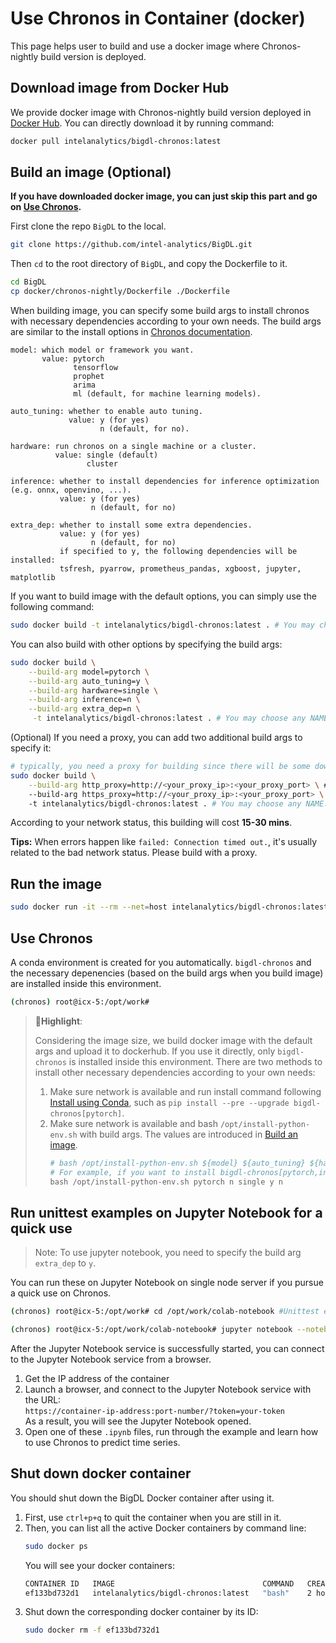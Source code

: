 # Use Chronos in Container (docker)
This page helps user to build and use a docker image where Chronos-nightly build version is deployed.

## Download image from Docker Hub
We provide docker image with Chronos-nightly build version deployed in [Docker Hub](https://hub.docker.com/r/intelanalytics/bigdl-chronos/tags). You can directly download it by running command:
```bash
docker pull intelanalytics/bigdl-chronos:latest
```

## Build an image (Optional)
**If you have downloaded docker image, you can just skip this part and go on [Use Chronos](#use-chronos).**

First clone the repo `BigDL` to the local.
```bash
git clone https://github.com/intel-analytics/BigDL.git
```
Then `cd` to the root directory of `BigDL`, and copy the Dockerfile to it. 
```bash
cd BigDL
cp docker/chronos-nightly/Dockerfile ./Dockerfile
```
When building image, you can specify some build args to install chronos with necessary dependencies according to your own needs.
The build args are similar to the install options in [Chronos documentation](https://bigdl.readthedocs.io/en/latest/doc/Chronos/Overview/install.html).

```
model: which model or framework you want. 
       value: pytorch
              tensorflow
              prophet
              arima
              ml (default, for machine learning models).

auto_tuning: whether to enable auto tuning.
             value: y (for yes)
                    n (default, for no).

hardware: run chronos on a single machine or a cluster.
          value: single (default)
                 cluster

inference: whether to install dependencies for inference optimization (e.g. onnx, openvino, ...).
           value: y (for yes)
                  n (default, for no)

extra_dep: whether to install some extra dependencies.
           value: y (for yes)
                  n (default, for no)
           if specified to y, the following dependencies will be installed:
           tsfresh, pyarrow, prometheus_pandas, xgboost, jupyter, matplotlib
```

If you want to build image with the default options, you can simply use the following command:
```bash
sudo docker build -t intelanalytics/bigdl-chronos:latest . # You may choose any NAME:TAG you want.
```

You can also build with other options by specifying the build args:
```bash
sudo docker build \
    --build-arg model=pytorch \
    --build-arg auto_tuning=y \
    --build-arg hardware=single \
    --build-arg inference=n \
    --build-arg extra_dep=n \
     -t intelanalytics/bigdl-chronos:latest . # You may choose any NAME:TAG you want.
```

(Optional) If you need a proxy, you can add two additional build args to specify it:
```bash
# typically, you need a proxy for building since there will be some downloading.
sudo docker build \
    --build-arg http_proxy=http://<your_proxy_ip>:<your_proxy_port> \ #optional
    --build-arg https_proxy=http://<your_proxy_ip>:<your_proxy_port> \ #optional
    -t intelanalytics/bigdl-chronos:latest . # You may choose any NAME:TAG you want.
```
According to your network status, this building will cost **15-30 mins**. 

**Tips:** When errors happen like `failed: Connection timed out.`, it's usually related to the bad network status. Please build with a proxy.

## Run the image
```bash
sudo docker run -it --rm --net=host intelanalytics/bigdl-chronos:latest bash
```

## Use Chronos
A conda environment is created for you automatically. `bigdl-chronos` and the necessary depenencies (based on the build args when you build image) are installed inside this environment.
```bash
(chronos) root@icx-5:/opt/work# 
```
> 📝**Highlight**:
>
> Considering the image size, we build docker image with the default args and upload it to dockerhub. If you use it directly, only `bigdl-chronos` is installed inside this environment. There are two methods to install other necessary dependencies according to your own needs:
> 1. Make sure network is available and run install command following [Install using Conda](https://bigdl.readthedocs.io/en/latest/doc/Chronos/Overview/install.html#install-using-conda), such as `pip install --pre --upgrade bigdl-chronos[pytorch]`.
> 2. Make sure network is available and bash `/opt/install-python-env.sh` with build args. The values are introduced in [Build an image](#build-an-image-optional).
>       ```python
>       # bash /opt/install-python-env.sh ${model} ${auto_tuning} ${hardware} ${inference} ${extra_dep}
>       # For example, if you want to install bigdl-chronos[pytorch,inference]
>       bash /opt/install-python-env.sh pytorch n single y n
>       ```


## Run unittest examples on Jupyter Notebook for a quick use
> Note: To use jupyter notebook, you need to specify the build arg `extra_dep` to `y`.

You can run these on Jupyter Notebook on single node server if you pursue a quick use on Chronos.
```bash
(chronos) root@icx-5:/opt/work# cd /opt/work/colab-notebook #Unittest examples are here.
```
```bash
(chronos) root@icx-5:/opt/work/colab-notebook# jupyter notebook --notebook-dir=./ --ip=* --allow-root #Start the Jupyter Notebook services.
```
After the Jupyter Notebook service is successfully started, you can connect to the Jupyter Notebook service from a browser.
1. Get the IP address of the container
2. Launch a browser, and connect to the Jupyter Notebook service with the URL: 
</br>`https://container-ip-address:port-number/?token=your-token`
</br>As a result, you will see the Jupyter Notebook opened.
3. Open one of these `.ipynb` files, run through the example and learn how to use Chronos to predict time series.

## Shut down docker container
You should shut down the BigDL Docker container after using it.
1. First, use `ctrl+p+q` to quit the container when you are still in it. 
2. Then, you can list all the active Docker containers by command line:
   ```bash
   sudo docker ps
   ```
   You will see your docker containers:
   ```bash
   CONTAINER ID   IMAGE                                 COMMAND   CREATED       STATUS       PORTS     NAMES
   ef133bd732d1   intelanalytics/bigdl-chronos:latest   "bash"    2 hours ago   Up 2 hours             happy_babbage
   ```
3. Shut down the corresponding docker container by its ID:
   ```bash
   sudo docker rm -f ef133bd732d1
   ```
